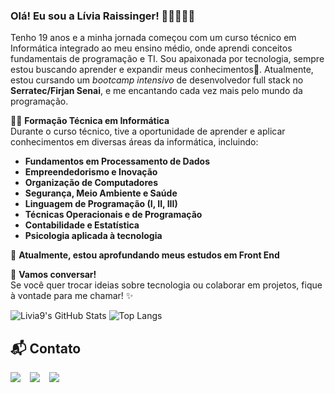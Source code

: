 ### **Olá! Eu sou a Lívia Raissinger! 👩🏻‍💻👋🏻**

Tenho 19 anos e a minha jornada começou com um curso técnico em Informática integrado ao meu ensino médio, onde aprendi conceitos fundamentais de programação e TI.
Sou apaixonada por tecnologia, sempre estou buscando aprender e expandir meus conhecimentos🚀. Atualmente, estou cursando um *bootcamp intensivo* de desenvolvedor full stack no **Serratec/Firjan Senai**, e me encantando cada vez mais pelo mundo da programação.

👩‍🎓 **Formação Técnica em Informática**  
Durante o curso técnico, tive a oportunidade de aprender e aplicar conhecimentos em diversas áreas da informática, incluindo:

- **Fundamentos em Processamento de Dados**
- **Empreendedorismo e Inovação**
- **Organização de Computadores**
- **Segurança, Meio Ambiente e Saúde**
- **Linguagem de Programação (I, II, III)**
- **Técnicas Operacionais e de Programação**
- **Contabilidade e Estatística**
- **Psicologia aplicada à tecnologia**


📖 **Atualmente, estou aprofundando meus estudos em Front End** 

💬 **Vamos conversar!**  
Se você quer trocar ideias sobre tecnologia ou colaborar em projetos, fique à vontade para me chamar! ✨

![Livia9's GitHub Stats](https://github-readme-stats.vercel.app/api?username=Livia9&show_icons=true&theme=tokyonight)
 ![Top Langs](https://github-readme-stats.vercel.app/api/top-langs/?username=Livia9&layout=compact&theme=tokyonight)

## 📬 Contato
<div style="display: flex; gap: 15px;">
  <a href="https://www.linkedin.com/in/liviaraissinger" target="_blank"><img src="https://img.shields.io/badge/LinkedIn-0077B5?style=for-the-badge&logo=linkedin&logoColor=white">
  </a>
<a href="https://mail.google.com/mail/?view=cm&fs=1&to=liviaraissinger@gmail.com" target="_blank"> <img src="https://img.shields.io/badge/Gmail-D14836?style=for-the-badge&logo=gmail&logoColor=white">
  </a>
  <a href="https://www.instagram.com/livia.raissx/" target="_blank"><img src="https://img.shields.io/badge/Instagram-E4405F?style=for-the-badge&logo=instagram&logoColor=white">
  </a>
</div>

